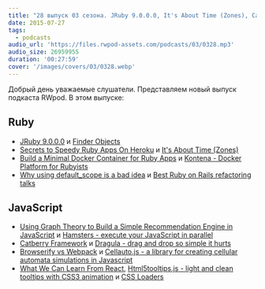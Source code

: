 ```yaml
---
title: "28 выпуск 03 сезона. JRuby 9.0.0.0, It's About Time (Zones), Catberry Framework, Browserify vs Webpack и прочее"
date: 2015-07-27
tags:
  - podcasts
audio_url: 'https://files.rwpod-assets.com/podcasts/03/0328.mp3'
audio_size: 26959955
duration: '00:27:59'
cover: '/images/covers/03/0328.webp'
---
```


Добрый день уважаемые слушатели. Представляем новый выпуск подкаста RWpod. В этом выпуске:

## Ruby

- [JRuby 9.0.0.0](http://jruby.org/2015/07/22/jruby-9-0-0-0.html) и [Finder Objects](http://twin.github.io/finder-objects/)
- [Secrets to Speedy Ruby Apps On Heroku](http://www.nateberkopec.com/2015/07/22/secrets-to-speedy-ruby-apps-on-heroku.html) и [It's About Time (Zones)](https://robots.thoughtbot.com/its-about-time-zones)
- [Build a Minimal Docker Container for Ruby Apps](http://blog.codeship.com/build-minimal-docker-container-ruby-apps/) и [Kontena - Docker Platform for Rubyists](http://www.kontena.io/)
- [Why using default_scope is a bad idea](http://www.ombulabs.com/blog/ruby/rails/best-practices/why-using-default-scope-is-a-bad-idea.html) и [Best Ruby on Rails refactoring talks](https://www.infinum.co/the-capsized-eight/articles/best-ruby-on-rails-refactoring-talks)

## JavaScript

- [Using Graph Theory to Build a Simple Recommendation Engine in JavaScript](https://medium.com/@keithwhor/using-graph-theory-to-build-a-simple-recommendation-engine-in-javascript-ec43394b35a3) и [Hamsters - execute your JavaScript in parallel](http://hamsters.io/)
- [Catberry Framework](http://catberry.org/) и [Dragula - drag and drop so simple it hurts](http://bevacqua.github.io/dragula/)
- [Browserify vs Webpack](https://medium.com/@housecor/browserify-vs-webpack-b3d7ca08a0a9) и [Cellauto.js - a library for creating cellular automata simulations in Javascript](http://sanojian.github.io/cellauto/)
- [What We Can Learn From React](http://davidandsuzi.com/what-we-can-learn-from-react/), [Html5tooltips.js - light and clean tooltips with CSS3 animation](http://ytiurin.github.io/html5tooltipsjs/) и [CSS Loaders](http://tobiasahlin.com/spinkit/)
